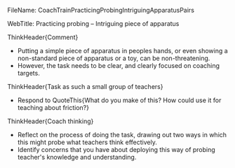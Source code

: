 FileName: CoachTrainPracticingProbingIntriguingApparatusPairs

WebTitle: Practicing probing – Intriguing piece of apparatus

ThinkHeader{Comment}

- Putting a simple piece of apparatus in peoples hands, or even showing a non-standard piece of apparatus or a toy, can be non-threatening.
- However, the task needs to be clear, and clearly focused on coaching targets.

ThinkHeader{Task as such a small group of teachers}

- Respond to QuoteThis{What do you make of this? How could use it for teaching about friction?}

ThinkHeader{Coach thinking}

- Reflect on the process of doing the task, drawing out two ways in which this might probe what teachers think effectively.
- Identify concerns that you have about deploying this way of probing teacher's knowledge and understanding.